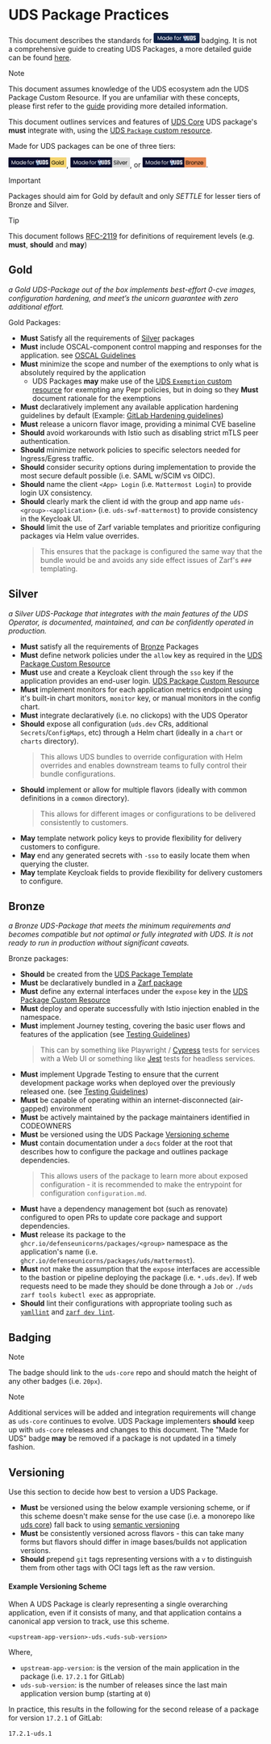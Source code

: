 # UDS Package Practices

This document describes the standards for [<img alt="Made for UDS" src="../made-for-uds.svg" height="20px"/>](https://github.com/defenseunicorns/uds-core) badging. It is not a comprehensive guide to creating UDS Packages, a more detailed guide can be found [here](guide.md).

> [!NOTE]
> This document assumes knowledge of the UDS ecosystem adn the UDS Package Custom Resource. If you are unfamiliar with these concepts, please first refer to the [guide](guide.md) providing more detailed information.

This document outlines services and features of [UDS Core](https://github.com/defenseunicorns/uds-core) UDS package's **must** integrate with, using the [UDS `Package` custom resource](https://github.com/defenseunicorns/uds-core/blob/main/src/pepr/operator/README.md#example-uds-package-cr).

Made for UDS packages can be one of three tiers:

[<img alt="Gold" src="../made-for-uds-gold.svg" height="20px"/>](https://github.com/defenseunicorns/uds-core), [<img alt="Silver" src="../made-for-uds-silver.svg" height="20px"/>](https://github.com/defenseunicorns/uds-core), or [<img alt="bronze" src="../made-for-uds-bronze.svg" height="20px"/>](https://github.com/defenseunicorns/uds-core).

> [!IMPORTANT]
> Packages should aim for Gold by default and only _SETTLE_ for lesser tiers of Bronze and Silver.

> [!TIP]
> This document follows [RFC-2119](https://datatracker.ietf.org/doc/html/rfc2119) for definitions of requirement levels (e.g. **must**, **should** and **may**)

## Gold

_a Gold UDS-Package out of the box implements best-effort 0-cve images, configuration hardening, and meet’s the unicorn guarantee with zero additional effort._

Gold Packages:

- **Must** Satisfy all the requirements of [Silver](#silver) packages
- **Must** include OSCAL-component control mapping and responses for the application. see [OSCAL Guidelines](oscal-guidelines.md)
- **Must** minimize the scope and number of the exemptions to only what is absolutely required by the application
  - UDS Packages **may** make use of the [UDS `Exemption` custom resource](https://github.com/defenseunicorns/uds-core/blob/main/src/pepr/operator/README.md#example-uds-exemption-cr) for exempting any Pepr policies, but in doing so they **Must** document rationale for the exemptions
- **Must** declaratively implement any available application hardening guidelines by default (Example: [GitLab Hardening guidelines](https://docs.gitlab.com/ee/security/hardening.html))
- **Must** release a unicorn flavor image, providing a minimal CVE baseline
- **Should** avoid workarounds with Istio such as disabling strict mTLS peer authentication.
- **Should** minimize network policies to specific selectors needed for Ingress/Egress traffic.
- **Should** consider security options during implementation to provide the most secure default possible (i.e. SAML w/SCIM vs OIDC).
- **Should** name the client `<App> Login` (i.e. `Mattermost Login`) to provide login UX consistency.
- **Should** clearly mark the client id with the group and app name `uds-<group>-<application>` (i.e. `uds-swf-mattermost`) to provide consistency in the Keycloak UI.
- **Should** limit the use of Zarf variable templates and prioritize configuring packages via Helm value overrides.
  > This ensures that the package is configured the same way that the bundle would be and avoids any side effect issues of Zarf's `###` templating.

## Silver

_a Silver UDS-Package that integrates with the main features of the UDS Operator, is documented, maintained, and can be confidently operated in production._

- **Must** satisfy all the requirements of [Bronze](#bronze) Packages
- **Must** define network policies under the `allow` key as required in the [UDS Package Custom Resource](https://github.com/defenseunicorns/uds-core/blob/main/docs/configuration/uds-operator.md)
- **Must** use and create a Keycloak client through the `sso` key if the application provides an end-user login. [UDS Package Custom Resource](https://github.com/defenseunicorns/uds-core/blob/main/docs/configuration/uds-operator.md)
- **Must** implement monitors for each application metrics endpoint using it's built-in chart monitors, `monitor` key, or manual monitors in the config chart.
- **Must** integrate declaratively (i.e. no clickops) with the UDS Operator
- **Should** expose all configuration (`uds.dev` CRs, additional `Secrets`/`ConfigMaps`, etc) through a Helm chart (ideally in a `chart` or `charts` directory).
  > This allows UDS bundles to override configuration with Helm overrides and enables downstream teams to fully control their bundle configurations.
- **Should** implement or allow for multiple flavors (ideally with common definitions in a `common` directory).
  > This allows for different images or configurations to be delivered consistently to customers.
- **May** template network policy keys to provide flexibility for delivery customers to configure.
- **May** end any generated secrets with `-sso` to easily locate them when querying the cluster.
- **May** template Keycloak fields to provide flexibility for delivery customers to configure.

## Bronze

_a Bronze UDS-Package that meets the minimum requirements and becomes compatible but not optimal or fully integrated with UDS. It is not ready to run in production without significant caveats._

Bronze packages:

- **Should** be created from the [UDS Package Template](https://github.com/defenseunicorns/uds-package-template)
- **Must** be declaratively bundled in a [Zarf package](https://docs.zarf.dev/ref/create/)
- **Must** define any external interfaces under the `expose` key in the [UDS Package Custom Resource](https://github.com/defenseunicorns/uds-core/blob/main/docs/configuration/uds-operator.md)
- **Must** deploy and operate successfully with Istio injection enabled in the namespace.
- **Must** implement Journey testing, covering the basic user flows and features of the application (see [Testing Guidelines](./testing-guidelines.md))
  > This can by something like Playwright / [Cypress](https://github.com/defenseunicorns/uds-identity-config/tree/main/src/test/cypress) tests for services with a Web UI or something like [Jest](https://github.com/defenseunicorns/uds-package-gitlab-runner/tree/main/test) tests for headless services.
- **Must** implement Upgrade Testing to ensure that the current development package works when deployed over the previously released one. (see [Testing Guidelines](./testing-guidelines.md))
- **Must** be capable of operating within an internet-disconnected (air-gapped) environment
- **Must** be actively maintained by the package maintainers identified in CODEOWNERS
- **Must** be versioned using the UDS Package [Versioning scheme](#versioning)
- **Must** contain documentation under a `docs` folder at the root that describes how to configure the package and outlines package dependencies.
  > This allows users of the package to learn more about exposed configuration - it is recommended to make the entrypoint for configuration `configuration.md`.
- **Must** have a dependency management bot (such as renovate) configured to open PRs to update core package and support dependencies.
- **Must** release its package to the `ghcr.io/defenseunicorns/packages/<group>` namespace as the application's name (i.e. `ghcr.io/defenseunicorns/packages/uds/mattermost`).
- **Must** not make the assumption that the `expose` interfaces are accessible to the bastion or pipeline deploying the package (i.e. `*.uds.dev`). If web requests need to be made they should be done through a `Job` or `./uds zarf tools kubectl exec` as appropriate.
- **Should** lint their configurations with appropriate tooling such as [`yamllint`](https://github.com/adrienverge/yamllint) and [`zarf dev lint`](https://docs.zarf.dev/commands/zarf_dev_lint/).

## Badging

> [!NOTE]
> The badge should link to the `uds-core` repo and should match the height of any other badges (i.e. `20px`).

> [!NOTE]
> Additional services will be added and integration requirements will change as `uds-core` continues to evolve. UDS Package implementers **should** keep up with `uds-core` releases and changes to this document. The "Made for UDS" badge **may** be removed if a package is not updated in a timely fashion.

## Versioning

Use this section to decide how best to version a UDS Package.

- **Must** be versioned using the below example versioning scheme, or if this scheme doesn't make sense for the use case (i.e. a monorepo like [uds core](https://github.com/defenseunicorns/uds-core)) fall back to using [semantic versioning](https://semver.org/)
- **Must** be consistently versioned across flavors - this can take many forms but flavors should differ in image bases/builds not application versions.
- **Should** prepend `git` tags representing versions with a `v` to distinguish them from other tags with OCI tags left as the raw version.

#### Example Versioning Scheme

When A UDS Package is clearly representing a single overarching application, even if it consists of many, and that application contains a canonical app version to track, use this scheme.

```
<upstream-app-version>-uds.<uds-sub-version>
```

Where,

- `upstream-app-version`: is the version of the main application in the package (i.e. `17.2.1` for GitLab)
- `uds-sub-version`: is the number of releases since the last main application version bump (starting at `0`)

In practice, this results in the following for the second release of a package for version `17.2.1` of GitLab:

```
17.2.1-uds.1
```
